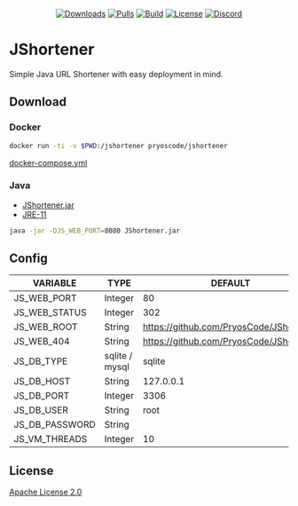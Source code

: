 <p align="center">
    <a href="https://github.com/PryosCode/JShortener/releases"><img alt="Downloads" src="https://img.shields.io/github/downloads/PryosCode/JShortener/total?label=Downloads"></a>
    <a href="https://hub.docker.com/r/pryoscode/jshortener"><img alt="Pulls" src="https://img.shields.io/docker/pulls/pryoscode/jshortener?label=Pulls"></a>
    <a href="https://github.com/PryosCode/JShortener/releases"><img alt="Build" src="https://github.com/PryosCode/JShortener/actions/workflows/gradle.yml/badge.svg"></a>
    <a href="LICENSE"><img alt="License" src="https://img.shields.io/github/license/PryosCode/JShortener?label=License"></a>    
    <a href="https://discord.gg/bF2GRHq"><img alt="Discord" src="https://discord.com/api/guilds/350302354639290379/widget.png"></a>
</p>

# JShortener

Simple Java URL Shortener with easy deployment in mind.

## Download

### Docker

```bash
docker run -ti -v $PWD:/jshortener pryoscode/jshortener
```

[docker-compose.yml](docker-compose.example.yml)

### Java

- [JShortener.jar](https://github.com/PryosCode/JShortener/releases)
- [JRE-11](https://www.oracle.com/java/technologies/javase/jdk11-archive-downloads.html)

```bash
java -jar -DJS_WEB_PORT=8080 JShortener.jar
```

## Config

| VARIABLE       | TYPE           | DEFAULT                                 |
|----------------|----------------|-----------------------------------------|
| JS_WEB_PORT    | Integer        | 80                                      |
| JS_WEB_STATUS  | Integer        | 302                                     |
| JS_WEB_ROOT    | String         | https://github.com/PryosCode/JShortener |
| JS_WEB_404     | String         | https://github.com/PryosCode/JShortener |
| JS_DB_TYPE     | sqlite / mysql | sqlite                                  |
| JS_DB_HOST     | String         | 127.0.0.1                               |
| JS_DB_PORT     | Integer        | 3306                                    |
| JS_DB_USER     | String         | root                                    |
| JS_DB_PASSWORD | String         |                                         |
| JS_VM_THREADS  | Integer        | 10                                      |

## License

[Apache License 2.0](LICENSE)
